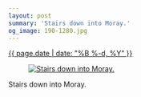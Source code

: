 ```yaml
---
layout: post
summary: 'Stairs down into Moray.'
og_image: 190-1280.jpg
---
```


<div class="post">
 <time>
  <a href="/190">
   {{ page.date | date: "%B %-d, %Y" }}
  </a>
 </time>
 <a href="/190">
  <figure data-taken="11/14/2013">
   <img alt="Stairs down into Moray." sizes="(min-width: 700px) 50vw, calc(100vw - 2rem)" src="{{ site.assets_url }}/190-640.jpg" srcset="{{ site.assets_url }}/190-1280.jpg 1280w, {{ site.assets_url }}/190-960.jpg 960w, {{ site.assets_url }}/190-640.jpg 640w, {{ site.assets_url }}/190-320.jpg 320w"/>
  </figure>
 </a>
 <span>
  Stairs down into Moray.
 </span>
</div>
